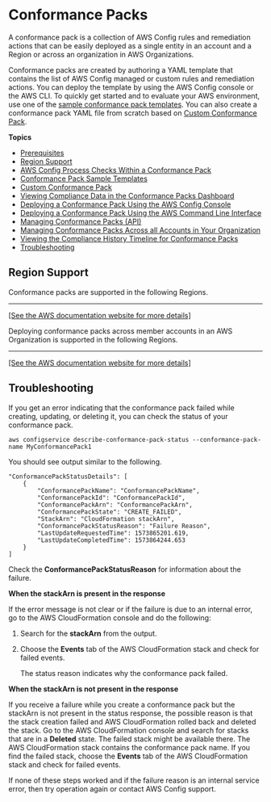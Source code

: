 # Conformance Packs<a name="conformance-packs"></a>

A conformance pack is a collection of AWS Config rules and remediation actions that can be easily deployed as a single entity in an account and a Region or across an organization in AWS Organizations\.

Conformance packs are created by authoring a YAML template that contains the list of AWS Config managed or custom rules and remediation actions\. You can deploy the template by using the AWS Config console or the AWS CLI\. To quickly get started and to evaluate your AWS environment, use one of the [sample conformance pack templates](https://docs.aws.amazon.com/config/latest/developerguide/conformancepack-sample-templates.html)\. You can also create a conformance pack YAML file from scratch based on [Custom Conformance Pack](https://docs.aws.amazon.com/config/latest/developerguide/custom-conformance-pack.html)\.

**Topics**
+ [Prerequisites](cpack-prerequisites.md)
+ [Region Support](#conformance-packs-regions)
+ [AWS Config Process Checks Within a Conformance Pack](process-checks.md)
+ [Conformance Pack Sample Templates](conformancepack-sample-templates.md)
+ [Custom Conformance Pack](custom-conformance-pack.md)
+ [Viewing Compliance Data in the Conformance Packs Dashboard](conformance-pack-dashboard.md)
+ [Deploying a Conformance Pack Using the AWS Config Console](conformance-pack-console.md)
+ [Deploying a Conformance Pack Using the AWS Command Line Interface](conformance-pack-cli.md)
+ [Managing Conformance Packs \(API\)](conformance-pack-apis.md)
+ [Managing Conformance Packs Across all Accounts in Your Organization](conformance-pack-organization-apis.md)
+ [Viewing the Compliance History Timeline for Conformance Packs](compliance-history-conformance-pack.md)
+ [Troubleshooting](#w2aac14c35)

## Region Support<a name="conformance-packs-regions"></a>

Conformance packs are supported in the following Regions\.


****  
[\[See the AWS documentation website for more details\]](http://docs.aws.amazon.com/config/latest/developerguide/conformance-packs.html)

Deploying conformance packs across member accounts in an AWS Organization is supported in the following Regions\.


****  
[\[See the AWS documentation website for more details\]](http://docs.aws.amazon.com/config/latest/developerguide/conformance-packs.html)

## Troubleshooting<a name="w2aac14c35"></a>

If you get an error indicating that the conformance pack failed while creating, updating, or deleting it, you can check the status of your conformance pack\.

```
aws configservice describe-conformance-pack-status --conformance-pack-name MyConformancePack1
```

You should see output similar to the following\.

```
"ConformancePackStatusDetails": [
    {
        "ConformancePackName": "ConformancePackName",
        "ConformancePackId": "ConformancePackId",
        "ConformancePackArn": "ConformancePackArn",
        "ConformancePackState": "CREATE_FAILED",
        "StackArn": "CloudFormation stackArn",
        "ConformancePackStatusReason": "Failure Reason",
        "LastUpdateRequestedTime": 1573865201.619,
        "LastUpdateCompletedTime": 1573864244.653
    }
]
```

Check the **ConformancePackStatusReason** for information about the failure\. 

**When the stackArn is present in the response**

If the error message is not clear or if the failure is due to an internal error, go to the AWS CloudFormation console and do the following:

1. Search for the **stackArn** from the output\.

1. Choose the **Events** tab of the AWS CloudFormation stack and check for failed events\.

   The status reason indicates why the conformance pack failed\.

**When the stackArn is not present in the response**

If you receive a failure while you create a conformance pack but the stackArn is not present in the status response, the possible reason is that the stack creation failed and AWS CloudFormation rolled back and deleted the stack\. Go to the AWS CloudFormation console and search for stacks that are in a **Deleted** state\. The failed stack might be available there\. The AWS CloudFormation stack contains the conformance pack name\. If you find the failed stack, choose the **Events** tab of the AWS CloudFormation stack and check for failed events\.

If none of these steps worked and if the failure reason is an internal service error, then try operation again or contact AWS Config support\.